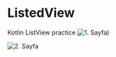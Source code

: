 # ListedView
Kotlin ListView practice
![1. Sayfa)](https://user-images.githubusercontent.com/109960945/194652664-d716c4f1-d853-4ea1-8a33-a69d51dd618a.png)

![2. Sayfa](https://user-images.githubusercontent.com/109960945/194652667-156fbb7e-2804-4090-98de-f332a00715c3.png)
